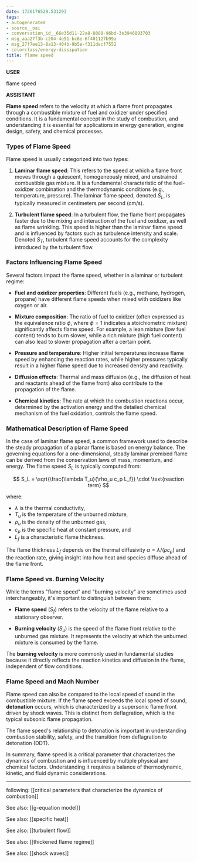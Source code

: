 ```yaml
---
date: 1726176529.531293
tags:
- autogenerated
- source__oai
- conversation_id__66e35d11-22a8-8008-96bd-3e3946893703
- msg_aaa27f3b-c204-4e51-bc6e-6f401127b99a
- msg_27f7ee13-8a13-404b-9b5e-f311decf7552
- colorclass/energy-dissipation
title: flame speed
---
```


**USER**

flame speed


**ASSISTANT**

**Flame speed** refers to the velocity at which a flame front propagates through a combustible mixture of fuel and oxidizer under specified conditions. It is a fundamental concept in the study of combustion, and understanding it is essential for applications in energy generation, engine design, safety, and chemical processes.

### Types of Flame Speed

Flame speed is usually categorized into two types:

1. **Laminar flame speed**: This refers to the speed at which a flame front moves through a quiescent, homogeneously mixed, and unstrained combustible gas mixture. It is a fundamental characteristic of the fuel-oxidizer combination and the thermodynamic conditions (e.g., temperature, pressure). The laminar flame speed, denoted $S_L$, is typically measured in centimeters per second (cm/s).

2. **Turbulent flame speed**: In a turbulent flow, the flame front propagates faster due to the mixing and interaction of the fuel and oxidizer, as well as flame wrinkling. This speed is higher than the laminar flame speed and is influenced by factors such as turbulence intensity and scale. Denoted $S_T$, turbulent flame speed accounts for the complexity introduced by the turbulent flow.

### Factors Influencing Flame Speed

Several factors impact the flame speed, whether in a laminar or turbulent regime:

- **Fuel and oxidizer properties**: Different fuels (e.g., methane, hydrogen, propane) have different flame speeds when mixed with oxidizers like oxygen or air.
  
- **Mixture composition**: The ratio of fuel to oxidizer (often expressed as the equivalence ratio $\phi$, where $\phi = 1$ indicates a stoichiometric mixture) significantly affects flame speed. For example, a lean mixture (low fuel content) tends to burn slower, while a rich mixture (high fuel content) can also lead to slower propagation after a certain point.
  
- **Pressure and temperature**: Higher initial temperatures increase flame speed by enhancing the reaction rates, while higher pressures typically result in a higher flame speed due to increased density and reactivity.

- **Diffusion effects**: Thermal and mass diffusion (e.g., the diffusion of heat and reactants ahead of the flame front) also contribute to the propagation of the flame.

- **Chemical kinetics**: The rate at which the combustion reactions occur, determined by the activation energy and the detailed chemical mechanism of the fuel oxidation, controls the flame speed.

### Mathematical Description of Flame Speed

In the case of laminar flame speed, a common framework used to describe the steady propagation of a planar flame is based on energy balance. The governing equations for a one-dimensional, steady laminar premixed flame can be derived from the conservation laws of mass, momentum, and energy. The flame speed $S_L$ is typically computed from:

$$
S_L = \sqrt{\frac{\lambda T_u}{\rho_u c_p L_f}} \cdot \text{reaction term}
$$

where:
- $\lambda$ is the thermal conductivity,
- $T_u$ is the temperature of the unburned mixture,
- $\rho_u$ is the density of the unburned gas,
- $c_p$ is the specific heat at constant pressure, and
- $L_f$ is a characteristic flame thickness.

The flame thickness $L_f$ depends on the thermal diffusivity $\alpha = \lambda / (\rho c_p)$ and the reaction rate, giving insight into how heat and species diffuse ahead of the flame front.

### Flame Speed vs. Burning Velocity

While the terms "flame speed" and "burning velocity" are sometimes used interchangeably, it's important to distinguish between them:

- **Flame speed** ($S_f$) refers to the velocity of the flame relative to a stationary observer.
  
- **Burning velocity** ($S_u$) is the speed of the flame front relative to the unburned gas mixture. It represents the velocity at which the unburned mixture is consumed by the flame.

The **burning velocity** is more commonly used in fundamental studies because it directly reflects the reaction kinetics and diffusion in the flame, independent of flow conditions.

### Flame Speed and Mach Number

Flame speed can also be compared to the local speed of sound in the combustible mixture. If the flame speed exceeds the local speed of sound, **detonation** occurs, which is characterized by a supersonic flame front driven by shock waves. This is distinct from deflagration, which is the typical subsonic flame propagation.

The flame speed's relationship to detonation is important in understanding combustion stability, safety, and the transition from deflagration to detonation (DDT).

In summary, flame speed is a critical parameter that characterizes the dynamics of combustion and is influenced by multiple physical and chemical factors. Understanding it requires a balance of thermodynamic, kinetic, and fluid dynamic considerations.


---


following: [[critical parameters that characterize the dynamics of combustion]]

See also: [[g-equation model]]


See also: [[specific heat]]


See also: [[turbulent flow]]


See also: [[thickened flame regime]]


See also: [[shock waves]]